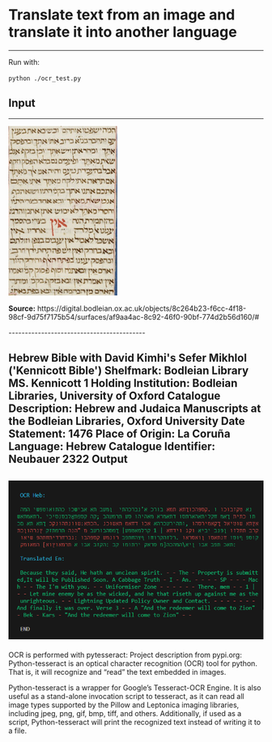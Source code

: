# Translate text from an image and translate it into another language
--------------------------------

<p>Run with:</p> 
<code>python ./ocr_test.py</code>

## Input
-------------------------------------------------
![Kennicott Bible Excerpt](image.png)

<p><strong>Source:</strong> https://digital.bodleian.ox.ac.uk/objects/8c264b23-f6cc-4f18-98cf-9d75f7175b54/surfaces/af9aa4ac-8c92-46f0-90bf-774d2b56d160/#</p>
------------------------------------------

Hebrew Bible with David Kimhi's Sefer Mikhlol ('Kennicott Bible')
Shelfmark:
Bodleian Library MS. Kennicott 1
Holding Institution:
Bodleian Libraries, University of Oxford
Catalogue Description:
Hebrew and Judaica Manuscripts at the Bodleian Libraries, Oxford University
Date Statement:
1476
Place of Origin:
La Coruña
Language:
Hebrew
Catalogue Identifier:
Neubauer 2322
Output
------------------------------------------
![Kennikcott_bible_fol_439r.PNG](example_output_Bodleian_Kennicott_bible_fol_439r.PNG)
--

OCR is performed with pytesseract:
Project description from pypi.org:
Python-tesseract is an optical character recognition (OCR) tool for python. That is, it will recognize and “read” the text embedded in images.

Python-tesseract is a wrapper for Google’s Tesseract-OCR Engine. It is also useful as a stand-alone invocation script to tesseract, as it can read all image types supported by the Pillow and Leptonica imaging libraries, including jpeg, png, gif, bmp, tiff, and others. Additionally, if used as a script, Python-tesseract will print the recognized text instead of writing it to a file.
